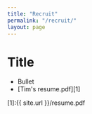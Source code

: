 ```yaml
---
title: "Recruit"
permalink: "/recruit/"
layout: page
---
```


# Title
- Bullet
- [Tim's resume.pdf][1]

[1]:{{ site.url }}/resume.pdf

